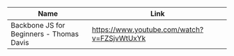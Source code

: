 Name | Link
------------ | -------------
Backbone JS for Beginners - Thomas Davis | https://www.youtube.com/watch?v=FZSjvWtUxYk
